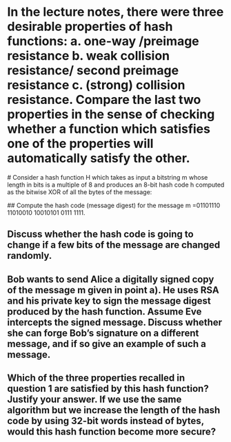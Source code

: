 
# In the lecture notes, there were three desirable properties of hash functions: a. one-way /preimage resistance b. weak collision resistance/ second preimage resistance c. (strong) collision resistance. Compare the last two properties in the sense of checking whether a function which satisfies one of the properties will automatically satisfy the other.

# Consider a hash function H which takes as input a bitstring m whose length in bits is a multiple of 8 and produces an 8-bit hash code h computed as the bitwise XOR of all the bytes of the message:

## Compute the hash code (message digest) for the message m =01101110 11010010 10010101 0111 1111.

## Discuss whether the hash code is going to change if a few bits of the message are changed randomly.

## Bob wants to send Alice a digitally signed copy of the message m given in point a). He uses RSA and his private key to sign the message digest produced by the hash function. Assume Eve intercepts the signed message. Discuss whether she can forge Bob’s signature on a different message, and if so give an example of such a message.

## Which of the three properties recalled in question 1 are satisfied by this hash function? Justify your answer. If we use the same algorithm but we increase the length of the hash code by using 32-bit words instead of bytes,  would this hash function become more secure?
 
